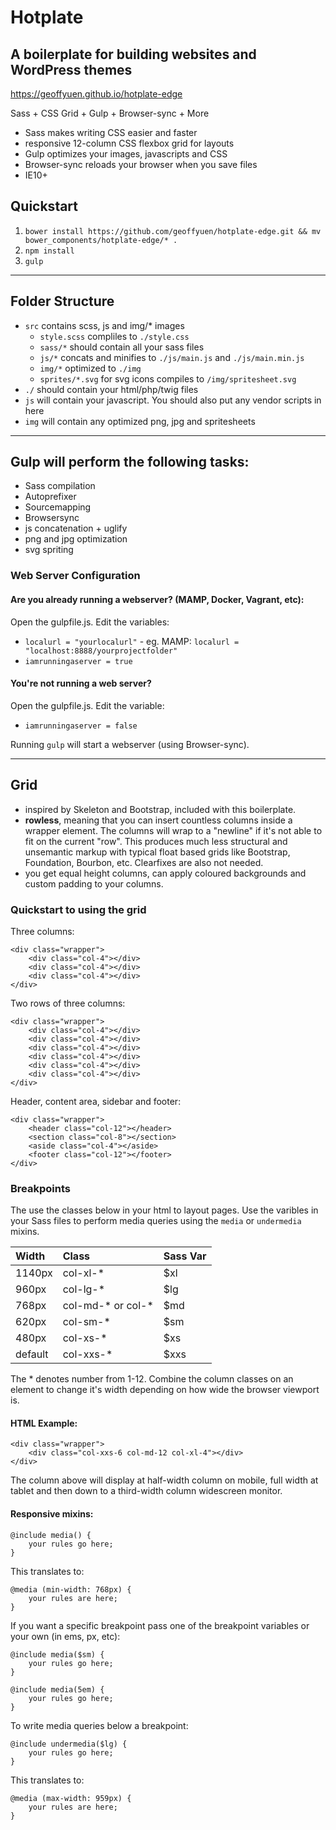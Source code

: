 # Hotplate

## A boilerplate for building websites and WordPress themes

https://geoffyuen.github.io/hotplate-edge

Sass + CSS Grid + Gulp + Browser-sync + More

- Sass makes writing CSS easier and faster
- responsive 12-column CSS flexbox grid for layouts
- Gulp optimizes your images, javascripts and CSS
- Browser-sync reloads your browser when you save files
- IE10+


## Quickstart

1. `bower install https://github.com/geoffyuen/hotplate-edge.git && mv bower_components/hotplate-edge/* .`
2. `npm install`
3. `gulp`

----

## Folder Structure

- `src` contains scss, js and img/* images
	- `style.scss` compliles to `./style.css`
	- `sass/*` should contain all your sass files
	- `js/*` concats and minifies to `./js/main.js` and `./js/main.min.js`
	- `img/*` optimized to `./img`
	- `sprites/*.svg` for svg icons compiles to `/img/spritesheet.svg`
- `./` should contain your html/php/twig files
- `js` will contain your javascript. You should also put any vendor scripts in here
- `img` will contain any optimized png, jpg and spritesheets

----

## Gulp will perform the following tasks:

- Sass compilation
- Autoprefixer
- Sourcemapping
- Browsersync
- js concatenation + uglify
- png and jpg optimization
- svg spriting

### Web Server Configuration

#### Are you already running a webserver? (MAMP, Docker, Vagrant, etc):

Open the gulpfile.js. Edit the variables:

- `localurl = "yourlocalurl"` - eg. MAMP: `localurl = "localhost:8888/yourprojectfolder"`
- `iamrunningaserver = true`

#### You're not running a web server?

Open the gulpfile.js. Edit the variable:

- `iamrunningaserver = false`

Running `gulp` will start a webserver (using Browser-sync).

----

## Grid

- inspired by Skeleton and Bootstrap, included with this boilerplate.
- **rowless**, meaning that you can insert countless columns inside a wrapper element. The columns will wrap to a "newline" if it's not able to fit on the current "row". This produces much less structural and unsemantic markup with typical float based grids like Bootstrap, Foundation, Bourbon, etc. Clearfixes are also not needed.
- you get equal height columns, can apply coloured backgrounds and custom padding to your columns.

### Quickstart to using the grid

Three columns:

```
<div class="wrapper">
	<div class="col-4"></div>
	<div class="col-4"></div>
	<div class="col-4"></div>
</div>
```

Two rows of three columns:

```
<div class="wrapper">
	<div class="col-4"></div>
	<div class="col-4"></div>
	<div class="col-4"></div>
	<div class="col-4"></div>
	<div class="col-4"></div>
	<div class="col-4"></div>
</div>
```

Header, content area, sidebar and footer:

```
<div class="wrapper">
	<header class="col-12"></header>
	<section class="col-8"></section>
	<aside class="col-4"></aside>
	<footer class="col-12"></footer>
</div>
```

### Breakpoints

The use the classes below in your html to layout pages. Use the varibles in your Sass files to perform media queries using the `media` or `undermedia` mixins.


Width  |Class            |Sass Var
:------|:----------------|:--------
1140px |col-xl-*         |$xl
960px  |col-lg-*         |$lg
768px  |col-md-* or col-*|$md
620px  |col-sm-*         |$sm
480px  |col-xs-*         |$xs
default|col-xxs-*        |$xxs

The * denotes number from 1-12. Combine the column classes on an element to change it's width depending on how wide the browser viewport is.

#### HTML Example:

```
<div class="wrapper">
	<div class="col-xxs-6 col-md-12 col-xl-4"></div>
</div>
```

The column above will display at half-width column on mobile, full width at tablet and then down to a third-width column widescreen monitor.

#### Responsive mixins:

```
@include media() {
	your rules go here;
}
```

This translates to:

```
@media (min-width: 768px) {
	your rules are here;
}
```

If you want a specific breakpoint pass one of the breakpoint variables or your own (in ems, px, etc):

```
@include media($sm) {
	your rules go here;
}
```

```
@include media(5em) {
	your rules go here;
}
```

To write media queries below a breakpoint:

```
@include undermedia($lg) {
	your rules go here;
}
```

This translates to:

```
@media (max-width: 959px) {
	your rules are here;
}
```
